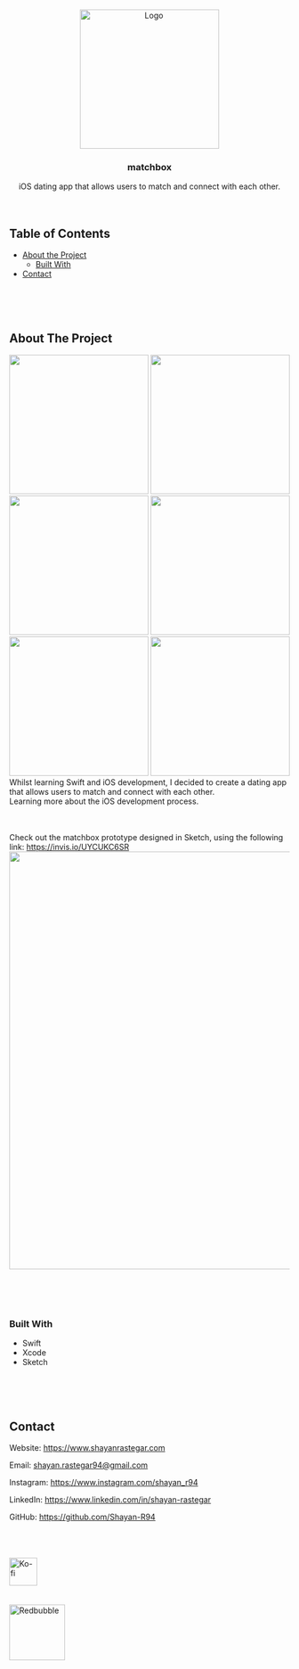 <!-- PROJECT LOGO -->
<br />
<p align="center">
  <a href="https://github.com/Shayan-R94/matchbox-for-iOS">
    <img src="https://user-images.githubusercontent.com/26175544/72249956-6c169b00-35f2-11ea-97fc-f9239621ab49.png" alt="Logo" width="250" height="auto">
  </a>

  <h3 align="center">matchbox</h3>

  <p align="center">
    iOS dating app that allows users to match and connect with each other.
    <br />
    <br />
    <br />
  </p>
</p>

<!-- TABLE OF CONTENTS -->

## Table of Contents

- [About the Project](#about-the-project)
  - [Built With](#built-with)
- [Contact](#contact)

<br />
<br />
<br />

<!-- ABOUT THE PROJECT -->

## About The Project

<span>
  <img src="https://user-images.githubusercontent.com/26175544/72290831-f89e7900-3645-11ea-93cf-4d45d2dbafcb.gif" width="250" height="auto">
  <img src="https://user-images.githubusercontent.com/26175544/72287803-a35f6900-363f-11ea-9586-387460af4d10.png" width="250" height="auto">
  <img src="https://user-images.githubusercontent.com/26175544/72287850-b114ee80-363f-11ea-8d6c-4e6641f7dbec.png" width="250" height="auto">
</span>
<span>
  <img src="https://user-images.githubusercontent.com/26175544/72287903-cd189000-363f-11ea-9fbe-d697d7d324e1.png" width="250" height="auto">
  <img src="https://user-images.githubusercontent.com/26175544/72287940-e02b6000-363f-11ea-8a18-e2c689c086dd.png" width="250" height="auto">
  <img src="https://user-images.githubusercontent.com/26175544/72287984-f89b7a80-363f-11ea-9839-219aeea70969.png" width="250" height="auto">
</span>
<br />
Whilst learning Swift and iOS development, I decided to create a dating app that allows users to match and connect with each other.
<br />
Learning more about the iOS development process.

<br />
<br />
<br />

Check out the matchbox prototype designed in Sketch, using the following link: https://invis.io/UYCUKC6SR
<img src="https://user-images.githubusercontent.com/26175544/28847919-e12a299e-7708-11e7-96fb-56cb173bf990.PNG" width="750" height="auto">

<br />
<br />
<br />

### Built With

- []() Swift
- []() Xcode
- []() Sketch

<br />
<br />
<br />

<!-- CONTACT -->

## Contact

Website: https://www.shayanrastegar.com

Email: shayan.rastegar94@gmail.com

Instagram: https://www.instagram.com/shayan_r94

LinkedIn: https://www.linkedin.com/in/shayan-rastegar

GitHub: https://github.com/Shayan-R94

<br />
<br />
<br />

<a href="https://ko-fi.com/shayan_r">
    <img src="https://cdn.ko-fi.com/cdn/kofi5.png" alt="Ko-fi" width="auto" height="50">
</a>

<br />
<br />
<br />

<a href="Shayan-R.redbubble.com">
    <img src="https://d1ielco78gv5pf.cloudfront.net/assets/75x75-Brandmark-Transparent-5914f9388de7f61a2e2fb260ed39145a5719139b6559762350135c21771f12c0.png" alt="Redbubble" width="auto" height="100">
</a>
